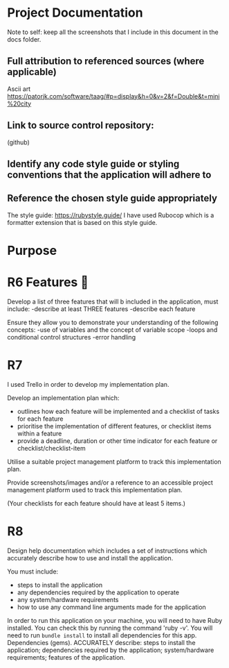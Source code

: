 # Project Documentation
Note to self: keep all the screenshots that I include in this document in the docs folder.

## Full attribution to referenced sources (where applicable)
Ascii art
https://patorjk.com/software/taag/#p=display&h=0&v=2&f=Double&t=mini%20city

## Link to source control repository: 
(github)
## Identify any code style guide or styling conventions that the application will adhere to
## Reference the chosen style guide appropriately
The style guide: https://rubystyle.guide/
I have used  Rubocop which is a formatter extension that is based on this style guide. 

# Purpose

# R6 Features 🏡
Develop a list of three features that will b included in the application, must include:
-describe at least THREE features
-describe each feature

Ensure they allow you to demonstrate your understanding of the following concepts: 
-use of variables and the concept of variable scope
-loops and conditional control structures
-error handling



# R7
I used Trello in order to develop my implementation plan. 

Develop an implementation plan which:
- outlines how each feature will be implemented and a checklist of tasks for each feature
- prioritise the implementation of different features, or checklist items within a feature
- provide a deadline, duration or other time indicator for each feature or checklist/checklist-item

Utilise a suitable project management platform to track this implementation plan.

Provide screenshots/images and/or a reference to an accessible project management platform used to track this implementation plan. 

(Your checklists for each feature should have at least 5 items.)

# R8
Design help documentation which includes a set of instructions which accurately describe how to use and install the application.

You must include:
- steps to install the application
- any dependencies required by the application to operate
- any system/hardware requirements
- how to use any command line arguments made for the application

In order to run this application on your machine, you will need to have Ruby installed. 
You can check this by running the command 'ruby -v'.
You will need to run ``bundle install`` to install all dependencies for this app.
Dependencies (gems).
ACCURATELY describe: steps to install the application; dependencies required by the application; system/hardware requirements; features of the application.